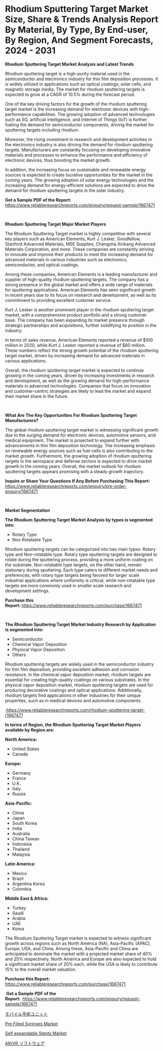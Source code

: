 <p><h1>Rhodium Sputtering Target Market Size, Share & Trends Analysis Report By Material, By Type, By End-user, By Region, And Segment Forecasts, 2024 - 2031</h1></p><p><strong>Rhodium Sputtering Target Market Analysis and Latest Trends</strong></p>
<p><p>Rhodium sputtering target is a high-purity material used in the semiconductor and electronics industry for thin film deposition processes. It is widely utilized in applications such as optical coatings, solar cells, and magnetic storage media. The market for rhodium sputtering targets is expected to grow at a CAGR of 10.5% during the forecast period.</p><p>One of the key driving factors for the growth of the rhodium sputtering target market is the increasing demand for electronic devices with high-performance capabilities. The growing adoption of advanced technologies such as 5G, artificial intelligence, and Internet of Things (IoT) is further fueling the demand for semiconductor components, driving the market for sputtering targets including rhodium.</p><p>Moreover, the rising investment in research and development activities in the electronics industry is also driving the demand for rhodium sputtering targets. Manufacturers are constantly focusing on developing innovative materials and processes to enhance the performance and efficiency of electronic devices, thus boosting the market growth.</p><p>In addition, the increasing focus on sustainable and renewable energy sources is expected to create lucrative opportunities for the market in the coming years. The growing adoption of solar energy technologies and the increasing demand for energy-efficient solutions are expected to drive the demand for rhodium sputtering targets in the solar industry.</p></p>
<p><strong>Get a Sample PDF of the Report:&nbsp;</strong> <a href="https://www.reliableresearchreports.com/enquiry/request-sample/1667471">https://www.reliableresearchreports.com/enquiry/request-sample/1667471</a></p>
<p>&nbsp;</p>
<p><strong>Rhodium Sputtering Target Major Market Players</strong></p>
<p><p>The Rhodium Sputtering Target market is highly competitive with several key players such as American Elements, Kurt J. Lesker, Goodfellow, Stanford Advanced Materials, MSE Supplies, Changsha Xinkang Advanced Materials Corporation, and more. These companies are constantly striving to innovate and improve their products to meet the increasing demand for advanced materials in various industries such as electronics, semiconductor, and optical coatings.</p><p>Among these companies, American Elements is a leading manufacturer and supplier of high-quality rhodium sputtering targets. The company has a strong presence in the global market and offers a wide range of materials for sputtering applications. American Elements has seen significant growth in recent years due to its focus on research and development, as well as its commitment to providing excellent customer service.</p><p>Kurt J. Lesker is another prominent player in the rhodium sputtering target market, with a comprehensive product portfolio and a strong customer base. The company has been expanding its market presence through strategic partnerships and acquisitions, further solidifying its position in the industry.</p><p>In terms of sales revenue, American Elements reported a revenue of $100 million in 2020, while Kurt J. Lesker reported a revenue of $80 million. These numbers reflect the strong growth potential of the rhodium sputtering target market, driven by increasing demand for advanced materials in various applications.</p><p>Overall, the rhodium sputtering target market is expected to continue growing in the coming years, driven by increasing investments in research and development, as well as the growing demand for high-performance materials in advanced technologies. Companies that focus on innovation and customer-centric strategies are likely to lead the market and expand their market share in the future.</p></p>
<p>&nbsp;</p>
<p><strong>What Are The Key Opportunities For Rhodium Sputtering Target Manufacturers?</strong></p>
<p><p>The global rhodium sputtering target market is witnessing significant growth due to the surging demand for electronic devices, automotive sensors, and medical equipment. The market is projected to expand further with advancements in thin film deposition technology. The increasing emphasis on renewable energy sources such as fuel cells is also contributing to the market growth. Furthermore, the growing adoption of rhodium sputtering targets in the aerospace and defense sectors is expected to drive market growth in the coming years. Overall, the market outlook for rhodium sputtering targets appears promising with a steady growth trajectory.</p></p>
<p><strong>Inquire or Share Your Questions If Any Before Purchasing This Report:</strong> <a href="https://www.reliableresearchreports.com/enquiry/pre-order-enquiry/1667471">https://www.reliableresearchreports.com/enquiry/pre-order-enquiry/1667471</a></p>
<p>&nbsp;</p>
<p><strong>Market Segmentation</strong></p>
<p><strong>The Rhodium Sputtering Target Market Analysis by types is segmented into:</strong></p>
<p><ul><li>Rotary Type</li><li>Non Rotatable Type</li></ul></p>
<p><p>Rhodium sputtering targets can be categorized into two main types: Rotary type and Non-rotatable type. Rotary type sputtering targets are designed to rotate during the sputtering process, providing a more uniform coating on the substrate. Non-rotatable type targets, on the other hand, remain stationary during sputtering. Each type caters to different market needs and preferences, with rotary type targets being favored for larger scale industrial applications where uniformity is critical, while non-rotatable type targets are more commonly used in smaller scale research and development settings.</p></p>
<p><strong>Purchase this Report:&nbsp;</strong><a href="https://www.reliableresearchreports.com/purchase/1667471">https://www.reliableresearchreports.com/purchase/1667471</a></p>
<p>&nbsp;</p>
<p><strong>The Rhodium Sputtering Target Market Industry Research by Application is segmented into:</strong></p>
<p><ul><li>Semiconductor</li><li>Chemical Vapor Deposition</li><li>Physical Vapor Deposition</li><li>Others</li></ul></p>
<p><p>Rhodium sputtering targets are widely used in the semiconductor industry for thin film deposition, providing excellent adhesion and corrosion resistance. In the chemical vapor deposition market, rhodium targets are essential for creating high-quality coatings on various substrates. In the physical vapor deposition market, rhodium sputtering targets are used for producing decorative coatings and optical applications. Additionally, rhodium targets find applications in other industries for their unique properties, such as in medical devices and automotive components.</p></p>
<p><a href="https://www.reliableresearchreports.com/rhodium-sputtering-target-r1667471">&nbsp;https://www.reliableresearchreports.com/rhodium-sputtering-target-r1667471</a></p>
<p><strong>In terms of Region, the Rhodium Sputtering Target Market Players available by Region are:</strong></p>
<p>
    <p> <strong> North America: </strong>
        <ul>
            <li>United States</li>
            <li>Canada</li>
        </ul>
        </p> 
    <p> <strong> Europe: </strong>
        <ul>
            <li>Germany</li>
            <li>France</li>
            <li>U.K.</li>
            <li>Italy</li>
            <li>Russia</li>
        </ul>
        </p> 
    <p> <strong> Asia-Pacific: </strong>
        <ul>
            <li>China</li>
            <li>Japan</li>
            <li>South Korea</li>
            <li>India</li>
            <li>Australia</li>
            <li>China Taiwan</li>
            <li>Indonesia</li>
            <li>Thailand</li>
            <li>Malaysia</li>
        </ul>
        </p> 
    <p> <strong> Latin America: </strong>
        <ul>
            <li>Mexico</li>
            <li>Brazil</li>
            <li>Argentina Korea</li>
            <li>Colombia</li>
        </ul>
        </p> 
    <p> <strong> Middle East & Africa: </strong>
        <ul>
            <li>Turkey</li>
            <li>Saudi</li>
            <li>Arabia</li>
            <li>UAE</li>
            <li>Korea</li>
        </ul>
    </p>
    </p>
<p><p>The Rhodium Sputtering Target market is expected to witness significant growth across regions such as North America (NA), Asia-Pacific (APAC), Europe, USA, and China. Among these, Asia-Pacific and China are anticipated to dominate the market with a projected market share of 40% and 25% respectively. North America and Europe are also expected to hold a significant market share of 20% each, while the USA is likely to contribute 15% to the overall market valuation.</p></p>
<p><strong>Purchase this Report: </strong><a href="https://www.reliableresearchreports.com/purchase/1667471">https://www.reliableresearchreports.com/purchase/1667471</a></p>
<p>&nbsp;<strong>Get a Sample PDF of the Report:&nbsp;&nbsp;</strong><a href="https://www.reliableresearchreports.com/enquiry/request-sample/1667471">https://www.reliableresearchreports.com/enquiry/request-sample/1667471</a></p>
<p><strong></strong></p>
<p><p><a href="https://github.com/KaydenJohns1964/Market-Research-Report-List-2/blob/main/2091577174179.md">モバイル手術ユニット</a></p><p><a href="https://github.com/prosalinda88/Market-Research-Report-List-5/blob/main/pre-filled-syringes-market.md">Pre Filled Syringes Market</a></p><p><a href="https://github.com/NorbertYates/Market-Research-Report-List-5/blob/main/self-expandable-stents-market.md">Self expandable Stents Market</a></p><p><a href="https://github.com/marbadji/Market-Research-Report-List-2/blob/main/9173596174178.md">AR/VR ソフトウェア</a></p></p>